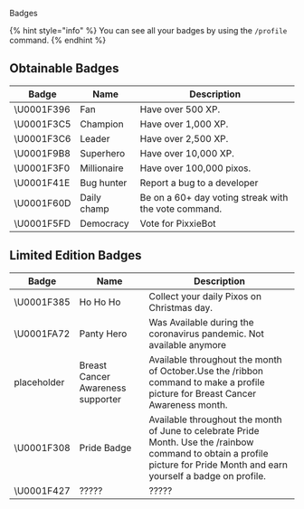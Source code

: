 Badges

{% hint style="info" %}
You can see all your badges by using the `/profile` command.
{% endhint %}

## Obtainable Badges

| Badge | Name | Description |
|-|-|-|
|\U0001F396️ | Fan | Have over 500 XP. 
|\U0001F3C5 | Champion | Have over 1,000 XP.
|\U0001F3C6 | Leader | Have over 2,500 XP.  
|\U0001F9B8 | Superhero | Have over 10,000 XP.
|\U0001F3F0 | Millionaire | Have over 100,000 pixos.
|\U0001F41E | Bug hunter | Report a bug to a developer
|\U0001F60D | Daily champ | Be on a 60+ day voting streak with the vote command.
|\U0001F5FD | Democracy | Vote for PixxieBot

## Limited Edition Badges

| Badge | Name | Description |
|-|-|-|
| \U0001F385 | Ho Ho Ho | Collect your daily Pixos on Christmas day.
| \U0001FA72 | Panty Hero | Was Available during the coronavirus pandemic. Not available anymore
| placeholder | Breast Cancer Awareness supporter | Available throughout the month of October.Use the /ribbon command to make a profile picture for Breast Cancer Awareness month.
| \U0001F308 | Pride Badge | Available throughout the month of June to celebrate Pride Month. Use the /rainbow command to obtain a profile picture for Pride Month and earn yourself a badge on profile.
| \U0001F427 | ????? | ?????
